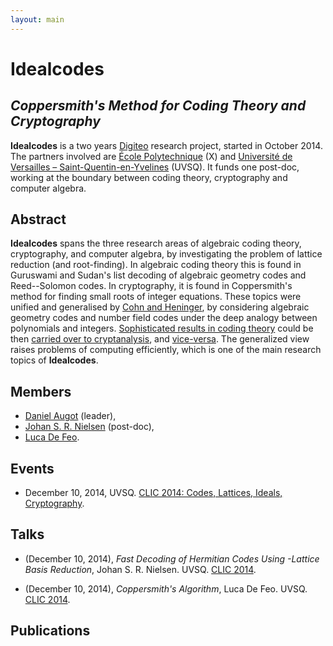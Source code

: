 ```yaml
---
layout: main
---
```


# Idealcodes

## *Coppersmith's Method for Coding Theory and Cryptography*

**Idealcodes** is a two years [Digiteo](http://www.digiteo.fr/)
research project, started in October 2014. The partners involved are
[École Polytechnique](http://www.lix.polytechnique.fr/) (X) and
[Université de Versailles – Saint-Quentin-en-Yvelines](http://www.prism.uvsq.fr/)
(UVSQ). It funds one post-doc, working at the boundary between coding
theory, cryptography and computer algebra.

## Abstract

**Idealcodes** spans the three research areas of algebraic coding
theory, cryptography, and computer algebra, by investigating the
problem of lattice reduction (and root-finding).  In algebraic coding
theory this is found in Guruswami and Sudan's list decoding of
algebraic geometry codes and Reed--Solomon codes.  In cryptography, it
is found in Coppersmith's method for finding small roots of integer
equations. These topics were unified and generalised by
[Cohn and Heninger](http://arxiv.org/abs/1008.1284), by considering
algebraic geometry codes and number field codes under the deep analogy
between polynomials and integers.
[Sophisticated results in coding theory](http://ieeexplore.ieee.org/xpl/login.jsp?tp=&arnumber=1530722&url=http%3A%2F%2Fieeexplore.ieee.org%2Fxpls%2Fabs_all.jsp%3Farnumber%3D1530722)
could be then
[carried over to cryptanalysis](http://msp.org/obs/2013/1/p14.xhtml),
and [vice-versa](http://arxiv.org/abs/1008.1284).  The generalized
view raises problems of computing efficiently, which is one of the
main research topics of **Idealcodes**.

## Members

- [Daniel Augot](http://pages.saclay.inria.fr/daniel.augot/) (leader),
- [Johan S. R. Nielsen](http://jsrn.dk/) (post-doc),
- [Luca De Feo](http://defeo.lu/).

## Events

- December 10, 2014,
  UVSQ. [CLIC 2014: Codes, Lattices, Ideals, Cryptography](/clic-2014).

## Talks

- (December 10, 2014),
  *Fast Decoding of Hermitian Codes Using <script type="math/tex">𝔽[x]</script>-Lattice Basis Reduction*,
  Johan S. R. Nielsen. UVSQ. [CLIC 2014](/clic-2014).

- (December 10, 2014),
  *Coppersmith's Algorithm*,
  Luca De Feo. UVSQ. [CLIC 2014](/clic-2014).

## Publications

